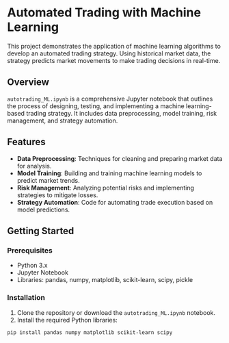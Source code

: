 # Automated Trading with Machine Learning

This project demonstrates the application of machine learning algorithms to develop an automated trading strategy. Using historical market data, the strategy predicts market movements to make trading decisions in real-time.

## Overview

`autotrading_ML.ipynb` is a comprehensive Jupyter notebook that outlines the process of designing, testing, and implementing a machine learning-based trading strategy. It includes data preprocessing, model training, risk management, and strategy automation.

## Features

- **Data Preprocessing**: Techniques for cleaning and preparing market data for analysis.
- **Model Training**: Building and training machine learning models to predict market trends.
- **Risk Management**: Analyzing potential risks and implementing strategies to mitigate losses.
- **Strategy Automation**: Code for automating trade execution based on model predictions.

## Getting Started

### Prerequisites

- Python 3.x
- Jupyter Notebook
- Libraries: pandas, numpy, matplotlib, scikit-learn, scipy, pickle

### Installation

1. Clone the repository or download the `autotrading_ML.ipynb` notebook.
2. Install the required Python libraries:

```bash
pip install pandas numpy matplotlib scikit-learn scipy


